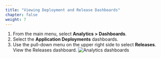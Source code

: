 ```yaml
---
title: "Viewing Deployment and Release Dashboards"
chapter: false
weight: 7
--- 
```



1. From the main menu, select **Analytics > Dashboards**.
2. Select the **Application Deployments** dashboards.
3. Use the pull-down menu on the upper right side to select **Releases**. View the Releases dashboard. ![Analytics dashboards](te-dashboards.png?width=60pc) 